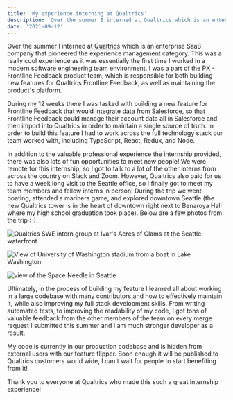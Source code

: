```yaml
---
title: 'My experience interning at Qualtrics'
description: 'Over the summer I interned at Qualtrics which is an enterprise SaaS company that pioneered the experience management category. This was a really cool experience as it was essentially the first time I worked in a modern software engineering team environment.'
date: '2021-09-12'
---
```


Over the summer I interned at [Qualtrics](https://www.qualtrics.com/) which is an enterprise SaaS company that pioneered the experience management category.
This was a really cool experience as it was essentially the first time I worked in a modern software engineering team environment.
I was a part of the PX - Frontline Feedback product team, which is responsible for both building new features for Qualtrics Frontline Feedback, as well as maintaining the product's platform.

During my 12 weeks there I was tasked with building a new feature for Frontline Feedback that would integrate data from Salesforce, so that Frontline Feedback could manage their account data all in Salesforce and then import into Qualtrics in order to maintain a single source of truth.
In order to build this feature I had to work across the full technology stack our team worked with, including TypeScript, React, Redux, and Node.

In addition to the valuable professional experience the internship provided, there was also lots of fun opportunities to meet new people!
We were remote for this internship, so I got to talk to a lot of the other interns from across the country on Slack and Zoom.
However, Qualtrics also paid for us to have a week long visit to the Seattle office, so I finally got to meet my team members and fellow interns in person!
During the trip we went boating, attended a mariners game, and explored downtown Seattle (the new Qualtrics tower is in the heart of downtown right next to Benaroya Hall where my high school graduation took place).
Below are a few photos from the trip :-)

![Qualtrics SWE intern group at Ivar's Acres of Clams at the Seattle waterfront](/static/journal/my-experience-interning-at-qualtrics/ivars.jpg)

![View of University of Washington stadium from a boat in Lake Washington](/static/journal/my-experience-interning-at-qualtrics/seattle-boat.jpg)

![view of the Space Needle in Seattle](/static/journal/my-experience-interning-at-qualtrics/seattle-view.jpg)

Ultimately, in the process of building my feature I learned all about working in a large codebase with many contributors and how to effectively maintain it, while also improving my full stack development skills.
From writing automated tests, to improving the readability of my code, I got tons of valuable feedback from the other members of the team on every merge request I submitted this summer and I am much stronger developer as a result.

My code is currently in our production codebase and is hidden from external users with our feature flipper.
Soon enough it will be published to Qualtrics customers world wide, I can't wait for people to start benefiting from it!

Thank you to everyone at Qualtrics who made this such a great internship experience!
